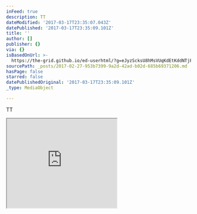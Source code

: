 ```yaml
---
inFeed: true
description: TT
dateModified: '2017-03-17T23:35:07.043Z'
datePublished: '2017-03-17T23:35:09.101Z'
title: ''
author: []
publisher: {}
via: {}
isBasedOnUrl: >-
  https://the-grid.github.io/ed-userhtml/?g=eJyzScksU8hMsVUqKdEtKddNTjFOSU1OMVWys9EHytgBAKMpCgQ
sourcePath: _posts/2017-02-27-953b7399-9a2d-42ad-b02d-685b69371206.md
hasPage: false
starred: false
datePublishedOriginal: '2017-03-17T23:35:09.101Z'
_type: MediaObject

---
```

TT

<iframe src="https://the-grid.github.io/ed-userhtml/?g=eJyzScksU8hMsVUqKdEtKddNTjFOSU1OMVWys9EHytgBAKMpCgQ" height="244" style=""></iframe>